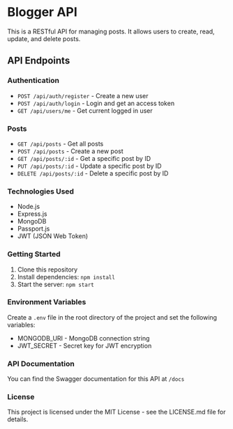 # Blogger API

This is a RESTful API for managing posts. It allows users to create, read, update, and delete posts.

## API Endpoints

### Authentication

- `POST /api/auth/register` - Create a new user
- `POST /api/auth/login` - Login and get an access token
- `GET /api/users/me` - Get current logged in user

### Posts

- `GET /api/posts` - Get all posts
- `POST /api/posts` - Create a new post
- `GET /api/posts/:id` - Get a specific post by ID
- `PUT /api/posts/:id` - Update a specific post by ID
- `DELETE /api/posts/:id` - Delete a specific post by ID

### Technologies Used

- Node.js
- Express.js
- MongoDB
- Passport.js
- JWT (JSON Web Token)

### Getting Started

1. Clone this repository
2. Install dependencies: `npm install`
3. Start the server: `npm start`

### Environment Variables

Create a `.env` file in the root directory of the project and set the following variables:

- MONGODB_URI - MongoDB connection string
- JWT_SECRET - Secret key for JWT encryption

### API Documentation

You can find the Swagger documentation for this API at `/docs`

### License

This project is licensed under the MIT License - see the LICENSE.md file for details.

